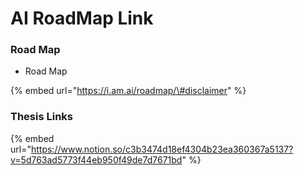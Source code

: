 # AI RoadMap Link

### Road Map 

* Road Map

{% embed url="https://i.am.ai/roadmap/\#disclaimer" %}



### Thesis Links

{% embed url="https://www.notion.so/c3b3474d18ef4304b23ea360367a5137?v=5d763ad5773f44eb950f49de7d7671bd" %}





